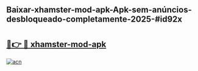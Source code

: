 ## Baixar-xhamster-mod-apk-Apk-sem-anúncios-desbloqueado-completamente-2025-#id92x

# <h2><a href="https://ainizakaria.my?title=xhamster-mod-apk&ref=20M">🔗👉 🔴 xhamster-mod-apk</a></h2>

[![acn](https://github.com/user-attachments/assets/0f9c940e-d8b0-45ae-aac7-cd30a18b3e1c)](https://ainizakaria.my?title=xhamster-mod-apk&ref=20M)

